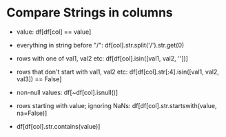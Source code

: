 # Compare Strings in columns

* value: df\[df\[col\] == value\]
* everything in string before "/": df\[col\].str.split\('/'\).str.get\(0\)

* rows with one of val1, val2 etc: df\[df\[col\].isin\(\[val1, val2, ''\]\)\]

* rows that don't start with val1, val2 etc: df\[df\[col\].str\[:4\].isin\(\[val1, val2, val3\]\) == False\]

* non-null values: df\[~df\[col\].isnull\(\)\]
* rows starting with value; ignoring NaNs: df\[df\[col\].str.startswith\(value, na=False\)\]
* df\[df\[col\].str.contains\(value\)\]



